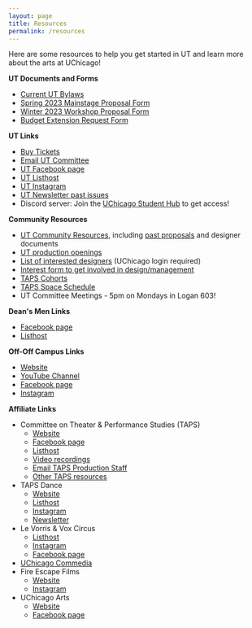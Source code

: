 ```yaml
---
layout: page
title: Resources
permalink: /resources
---
```


Here are some resources to help you get started in UT and learn more about the arts at UChicago!


**UT Documents and Forms**

* [Current UT Bylaws](https://docs.google.com/document/d/1LG3EDUSyqv-RhPrpK5BXB2oK310AzS0Q/edit)
* [Spring 2023 Mainstage Proposal Form](https://docs.google.com/document/d/1jl42jXB1zCLQ2Z-gOgtp0p0Xw1nSNBcBuAPVKuoUXrw/edit?usp=sharing)
* [Winter 2023 Workshop Proposal Form](https://bit.ly/Winter2023WorkshopProposalForm)
* [Budget Extension Request Form](https://docs.google.com/document/d/1cE9u-UuHLCKNKRt1_thdpe8oQOvgbespe4nNPqbzJTw/edit?usp=sharing)

**UT Links**

* [Buy Tickets](https://tickets.uchicago.edu)
* [Email UT Committee](mailto:ut-committee@uchicago.edu)
* [UT Facebook page](https://www.facebook.com/universitytheater)
* [UT Listhost](https://lists.uchicago.edu/web/info/utheater-general)
* [UT Instagram](https://instagram.com/university.theater)
* [UT Newsletter past issues](https://us2.campaign-archive.com/home/?u=898aa836fc636cd1b2571ad5b&id=ef0f5470fe)
* Discord server: Join the [UChicago Student Hub](https://discord.gg/KhEEuRweMd) to get access!


**Community Resources**

* [UT Community Resources](https://drive.google.com/drive/folders/10__fPm0F1mAGhADl8Pn-yWehM_1cAXed?usp=sharing), including [past proposals](https://drive.google.com/drive/folders/1HuAAugsZYzhmiwkLl4oby_rL0uuALF2-?usp=sharing) and designer documents
* [UT production openings](https://docs.google.com/spreadsheets/d/1hZY6IuHQFGepDHz28VGbVW9WM-QBNXzSR-CQznCsfEM/edit#gid=0)
* [List of interested designers](https://docs.google.com/spreadsheets/d/1UoOuXcON0RIhoPSc92W3n4TRSbZN-3iA9HirhzwyU9s/edit) (UChicago login required)
* [Interest form to get involved in design/management](https://docs.google.com/forms/d/e/1FAIpQLSe6c0O6Aat6YhsDQ6rp6_ujrfRgkiYSNwZxfNy_-Szp5PbdJA/viewform)
* [TAPS Cohorts](https://taps.uchicago.edu/performance/taps-weekly-cohorts)
* [TAPS Space Schedule](https://calendar.google.com/calendar/u/0/embed?src=5pdfopego38kfbddn4s8pfm92c@group.calendar.google.com&ctz=America/Chicago)
* UT Committee Meetings - 5pm on Mondays in Logan 603!

**Dean's Men Links**

* [Facebook page](https://www.facebook.com/thedeansmen/)
* [Listhost](https://lists.uchicago.edu/web/info/shakespeare)

**Off-Off Campus Links**

* [Website](https://offoffcampus.org/)
* [YouTube Channel](https://www.youtube.com/user/offoffcampuspresents)
* [Facebook page](https://www.facebook.com/offoffcampus)
* [Instagram](https://www.instagram.com/offoffcampus/)


**Affiliate Links**

* Committee on Theater & Performance Studies (TAPS)
  * [Website](https://taps.uchicago.edu)
  * [Facebook page](https://www.facebook.com/TAPSUOFC/)
  * [Listhost](https://lists.uchicago.edu/web/info/taps)
  * [Video recordings](https://vimeo.com/user133279462/videos)
  * [Email TAPS Production Staff](mailto:taps-productionstaff@lists.uchicago.edu)
  * [Other TAPS resources](https://taps.uchicago.edu/performance/resources)
* TAPS Dance
  * [Website](https://taps.uchicago.edu/dance)
  * [Listhost](https://lists.uchicago.edu/web/info/dance_general)
  * [Instagram](https://www.instagram.com/dance.uchicago/)
  * [Newsletter](https://uchicago.us4.list-manage.com/subscribe?u=c716b32a4ed3b4e753e85f108&id=eb5a3134f9)
* Le Vorris & Vox Circus
  * [Listhost](https://lists.uchicago.edu/web/info/circus)
  * [Instagram](https://www.instagram.com/levorrisandvoxcircus)
  * [Facebook page](https://www.facebook.com/LeVorrisandVox/)
* [UChicago Commedia](https://www.facebook.com/AttoriSenzaPaura/)
* Fire Escape Films
  * [Website](http://www.fireescapefilms.org/)
  * [Instagram](https://www.instagram.com/fireescapefilms/?hl=en)
* UChicago Arts
  * [Website](https://arts.uchicago.edu/)
  * [Facebook page](https://www.facebook.com/UChicagoArts/)
